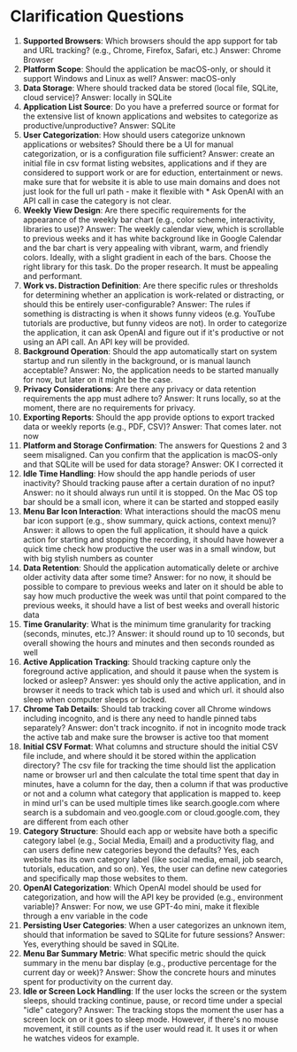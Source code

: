 # Clarification Questions

1. **Supported Browsers**: Which browsers should the app support for tab and URL tracking? (e.g., Chrome, Firefox, Safari, etc.)
Answer: Chrome Browser
2. **Platform Scope**: Should the application be macOS-only, or should it support Windows and Linux as well? Answer: macOS-only
3. **Data Storage**: Where should tracked data be stored (local file, SQLite, cloud service)? Answer: locally in SQLite
4. **Application List Source**: Do you have a preferred source or format for the extensive list of known applications and websites to categorize as productive/unproductive? Answer: SQLite
5. **User Categorization**: How should users categorize unknown applications or websites? Should there be a UI for manual categorization, or is a configuration file sufficient? Answer: create an initial file in csv format listing websites, applications and if they are considered to support work or are for eduction, entertainment or news. make sure that for website it is able to use main domains and does not just look for the full url path - make it flexible with *
Ask OpenAI with an API call in case the category is not clear.
6. **Weekly View Design**: Are there specific requirements for the appearance of the weekly bar chart (e.g., color scheme, interactivity, libraries to use)? Answer: The weekly calendar view, which is scrollable to previous weeks and it has white background like in Google Calendar and the bar chart is very appealing with vibrant, warm, and friendly colors. Ideally, with a slight gradient in each of the bars. Choose the right library for this task. Do the proper research. It must be appealing and performant. 
7. **Work vs. Distraction Definition**: Are there specific rules or thresholds for determining whether an application is work-related or distracting, or should this be entirely user-configurable? Answer: The rules if something is distracting is when it shows funny videos (e.g. YouTube tutorials are productive, but funny videos are not). In order to categorize the application, it can ask OpenAI and figure out if it's productive or not using an API call. An API key will be provided. 
8. **Background Operation**: Should the app automatically start on system startup and run silently in the background, or is manual launch acceptable? Answer: No, the application needs to be started manually for now, but later on it might be the case. 
9. **Privacy Considerations**: Are there any privacy or data retention requirements the app must adhere to? Answer: It runs locally, so at the moment, there are no requirements for privacy. 
10. **Exporting Reports**: Should the app provide options to export tracked data or weekly reports (e.g., PDF, CSV)? Answer: That comes later. not now
11. **Platform and Storage Confirmation**: The answers for Questions 2 and 3 seem misaligned. Can you confirm that the application is macOS-only and that SQLite will be used for data storage? Answer: OK I corrected it
12. **Idle Time Handling**: How should the app handle periods of user inactivity? Should tracking pause after a certain duration of no input? Answer: no it should always run until it is stopped. On the Mac OS top bar should be a small icon, where it can be started and stopped easily
13. **Menu Bar Icon Interaction**: What interactions should the macOS menu bar icon support (e.g., show summary, quick actions, context menu)? Answer: it allows to open the full application, it should have a quick action for starting and stopping the recording, it should have however a quick time check how productive the user was in a small window, but with big stylish numbers as counter
14. **Data Retention**: Should the application automatically delete or archive older activity data after some time? Answer: for no now, it should be possible to compare to previous weeks and later on it should be able to say how much productive the week was until that point compared to the previous weeks, it should have a list of best weeks and overall historic data
15. **Time Granularity**: What is the minimum time granularity for tracking (seconds, minutes, etc.)? Answer: it should round up to 10 seconds, but overall showing the hours and minutes and then seconds rounded as well
16. **Active Application Tracking**: Should tracking capture only the foreground active application, and should it pause when the system is locked or asleep? Answer: yes should only the active application, and in browser it needs to track which tab is used and which url. it should also sleep when computer sleeps or locked.
17. **Chrome Tab Details**: Should tab tracking cover all Chrome windows including incognito, and is there any need to handle pinned tabs separately? Answer: don't track incognito. if not in incognito mode track the active tab and make sure the browser is active too that moment
18. **Initial CSV Format**: What columns and structure should the initial CSV file include, and where should it be stored within the application directory? The csv file for tracking the time should list the application name or browser url and then calculate the total time spent that day in minutes, have a column for the day, then a column if that was productive or not and a column what category that application is mapped to. keep in mind url's can be used multiple times like search.google.com where search is a subdomain and veo.google.com or cloud.google.com, they are different from each other
19. **Category Structure**: Should each app or website have both a specific category label (e.g., Social Media, Email) and a productivity flag, and can users define new categories beyond the defaults? Yes, each website has its own category label (like social media, email, job search, tutorials, education, and so on). Yes, the user can define new categories and specifically map those websites to them. 
20. **OpenAI Categorization**: Which OpenAI model should be used for categorization, and how will the API key be provided (e.g., environment variable)? Answer:  For now, we use GPT-4o mini, make it flexible through a env variable in the code
21. **Persisting User Categories**: When a user categorizes an unknown item, should that information be saved to SQLite for future sessions? Answer:  Yes, everything should be saved in SQLite. 
22. **Menu Bar Summary Metric**: What specific metric should the quick summary in the menu bar display (e.g., productive percentage for the current day or week)? Answer: Show the concrete hours and minutes spent for productivity on the current day. 
23. **Idle or Screen Lock Handling**: If the user locks the screen or the system sleeps, should tracking continue, pause, or record time under a special "idle" category? Answer:   The tracking stops the moment the user has a screen lock on or it goes to sleep mode. However, if there's no mouse movement, it still counts as if the user would read it. It uses it or when he watches videos for example. 
